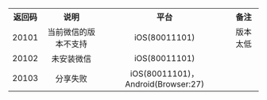 <table style="text-align:center">
	<tr>
		<th>返回码</th>
		<th>说明</th>
		<th>平台</th>
		<th>备注</th>
	</tr>
	<tr>
		<td>20101</td>
		<td>当前微信的版本不支持</td>
		<td>iOS(80011101)</td>
		<td>版本太低</td>
	</tr>
	<tr>
		<td>20102</td>
		<td>未安装微信</td>
		<td>iOS(80011101)</td>
		<td></td>
	</tr>
	<tr>
		<td>20103</td>
		<td>分享失败</td>
		<td>iOS(80011101)，Android(Browser:27)</td>
		<td></td>
	</tr>
</table>


